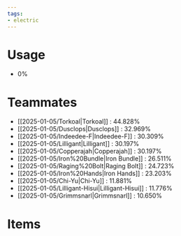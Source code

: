```yaml
---
tags:
- electric
---
```

# Usage
- 0%
# Teammates
- [[2025-01-05/Torkoal|Torkoal]] : 44.828%
- [[2025-01-05/Dusclops|Dusclops]] : 32.969%
- [[2025-01-05/Indeedee-F|Indeedee-F]] : 30.309%
- [[2025-01-05/Lilligant|Lilligant]] : 30.197%
- [[2025-01-05/Copperajah|Copperajah]] : 30.197%
- [[2025-01-05/Iron%20Bundle|Iron Bundle]] : 26.511%
- [[2025-01-05/Raging%20Bolt|Raging Bolt]] : 24.723%
- [[2025-01-05/Iron%20Hands|Iron Hands]] : 23.203%
- [[2025-01-05/Chi-Yu|Chi-Yu]] : 11.881%
- [[2025-01-05/Lilligant-Hisui|Lilligant-Hisui]] : 11.776%
- [[2025-01-05/Grimmsnarl|Grimmsnarl]] : 10.650%
# Items